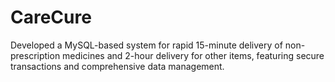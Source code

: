 # CareCure
Developed a MySQL-based system for rapid 15-minute delivery of
non-prescription medicines and 2-hour delivery for other items, 
featuring secure transactions and comprehensive data management.

